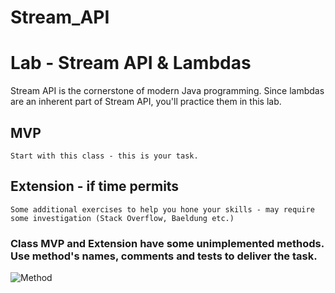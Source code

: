 # Stream_API
# Lab - Stream API & Lambdas

Stream API is the cornerstone of modern Java programming. 
Since lambdas are an inherent part of Stream API, you'll practice them in this lab.

## MVP

    Start with this class - this is your task.

## Extension - if time permits

    Some additional exercises to help you hone your skills - may require some investigation (Stack Overflow, Baeldung etc.)

### Class MVP and Extension have some unimplemented methods. Use method's names, comments and tests to deliver the task.

![Method](README_IMG/method_and_tests.png)
